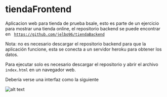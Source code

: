 ﻿# tiendaFrontend
 
 Aplicacion web para tienda de prueba bsale, esto es parte de un ejercicio para mostrar una tienda online, el repositorio backend se puede encontrar en <code> https://github.com/jelbo96/tiendaBackend</code>
 
 Nota: no es necesario descargar el repositorio backend para que la aplicación funcione, esta se conecta a un servidor heroku para obtener los datos.

Para ejecutar solo es necesario descargar el repositorio y abrir el archivo <code>index.html</code> en un navegador web.

Debería verse una interfaz como la siguiente


![alt text](https://i.imgur.com/4VGpyue.png "Title")
